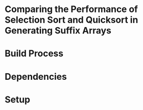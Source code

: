 # Comparing the Performance of Selection Sort and Quicksort in Generating Suffix Arrays 

# Build Process

# Dependencies

# Setup
